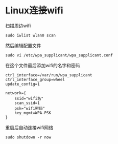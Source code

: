 # Linux连接wifi

扫描周边wifi
```
sudo iwlist wlan0 scan
```
然后编辑配置文件
```
sudo vi /etc/wpa_supplicant/wpa_supplicant.conf
```
在这个文件最后添加wifi的名字和密码
```
ctrl_interface=/var/run/wpa_supplicant
ctrl_interface_group=wheel
update_config=1

network={
	ssid="wifi名"
	scan_ssid=1
	psk="wifi密码"
	key_mgmt=WPA-PSK
}
```
重启后自动连接wifi网络
```
sudo shutdown -r now
```
